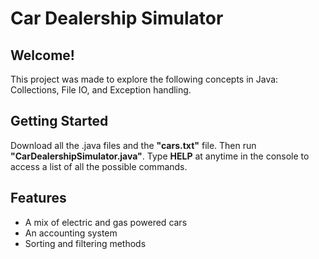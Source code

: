# Car Dealership Simulator

## Welcome!
This project was made to explore the following concepts in Java: Collections, File IO, and Exception handling.

## Getting Started
Download all the .java files and the **"cars.txt"** file. Then run **"CarDealershipSimulator.java"**. Type **HELP** at anytime in the console to access a list of all the possible commands.

## Features
- A mix of electric and gas powered cars
- An accounting system
- Sorting and filtering methods
